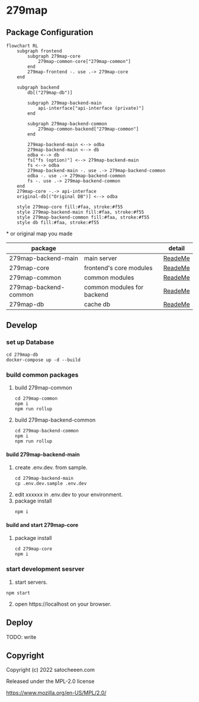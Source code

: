 # 279map

## Package Configuration
```mermaid
flowchart RL
	subgraph frontend
		subgraph 279map-core
			279map-common-core["279map-common"]
		end
		279map-frontend -. use .-> 279map-core
	end

	subgraph backend
		db[("279map-db")]

		subgraph 279map-backend-main
			api-interface["api-interface (private)"]
		end

		subgraph 279map-backend-common
			279map-common-backend["279map-common"]
		end

		279map-backend-main <--> odba
		279map-backend-main <--> db
		odba <--> db
		fs["fs (option)"] <--> 279map-backend-main
		fs <--> odba
		279map-backend-main -. use .-> 279map-backend-common
		odba -. use .-> 279map-backend-common
		fs -. use .-> 279map-backend-common
	end
	279map-core -.-> api-interface
	original-db[("Original DB")] <--> odba

    style 279map-core fill:#faa, stroke:#f55
    style 279map-backend-main fill:#faa, stroke:#f55
    style 279map-backend-common fill:#faa, stroke:#f55
    style db fill:#faa, stroke:#f55
```
\* or original map you made

| package | | detail |
|--|--|--|
| 279map-backend-main | main server |[ReadeMe](279map-backend-main/README.md) |
| 279map-core | frontend's core modules |[ReadeMe](279map-core/README.md) |
| 279map-common | common modules |[ReadeMe](279map-common/README.md) |
| 279map-backend-common | common modules for backend |[ReadeMe](279map-backend-common/README.md) |
| 279map-db | cache db | [ReadeMe](279map-db/README.md) |

## Develop
### set up Database
```shell
cd 279map-db
docker-compose up -d --build
```
### build common packages
1. build 279map-common
    ```shell
    cd 279map-common
    npm i
    npm run rollup
    ```
2. build 279map-backend-common
    ```shell
    cd 279map-backend-common
    npm i
    npm run rollup
    ```
#### build 279map-backend-main
1. create .env.dev. from sample.
    ```shell
    cd 279map-backend-main
    cp .env.dev.sample .env.dev
    ```
2. edit xxxxxx in .env.dev to your environment.
3. package install
    ```shell
    npm i
    ```
#### build and start 279map-core
1. package install
    ```shell
    cd 279map-core
    npm i
    ```
### start development sesrver
1. start servers.
```shell
npm start
```
2. open https://localhost on your browser.

## Deploy
TODO: write

## Copyright
Copyright (c) 2022 satocheeen.com

Released under the MPL-2.0 license

https://www.mozilla.org/en-US/MPL/2.0/
